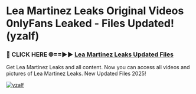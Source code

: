 # Lea Martinez Leaks Original Videos 0nlyFans Leaked - Files Updated! (yzalf)

<h3>🔴 CLICK HERE 🌐==►► <a href="https://tinyurl.com/2jnfzry5" rel="nofollow">Lea Martinez Leaks Updated Files</a></h3>

Get Lea Martinez Leaks and all content. Now you can access all videos and pictures of Lea Martinez Leaks. New Updated Files 2025!

[![yzalf](https://i.imgur.com/GyGTBgg.gif)](https://tinyurl.com/2jnfzry5)
